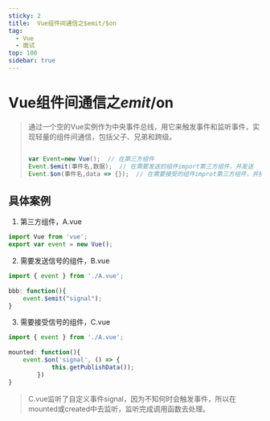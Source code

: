 ```yaml
---
sticky: 2
title:  Vue组件间通信之$emit/$on
tag:
  - Vue
  - 面试
top: 100
sidebar: true
---
```


#  Vue组件间通信之$emit/$on
> 通过一个空的Vue实例作为中央事件总线，用它来触发事件和监听事件，实现轻量的组件间通信，包括父子、兄弟和跨级。
> ```javascript
>
> var Event=new Vue();  // 在第三方组件
> Event.$emit(事件名,数据);  // 在需要发送的组件import第三方组件，并发送
> Event.$on(事件名,data => {});  // 在需要接受的组件improt第三方组件，并接受和处理
>```

## 具体案例
1. 第三方组件，A.vue
```javascript
import Vue from 'vue';
export var event = new Vue();
```
2. 需要发送信号的组件，B.vue
```javascript
import { event } from './A.vue';
 
bbb: function(){
	event.$emit("signal");
}
```
3. 需要接受信号的组件，C.vue
```javascript
import { event } from './A.vue';
 
mounted: function(){
	event.$on('signal', () => {
  			this.getPublishData());
		})
}
```
> C.vue监听了自定义事件signal，因为不知何时会触发事件，所以在mounted或created中去监听，监听完成调用函数去处理。
